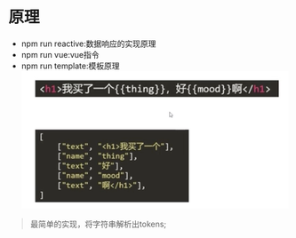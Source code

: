 # 原理

- npm run reactive:数据响应的实现原理
- npm run vue:vue指令
- npm run template:模板原理
![img](./mustache.png)
> 最简单的实现，将字符串解析出tokens;

 
